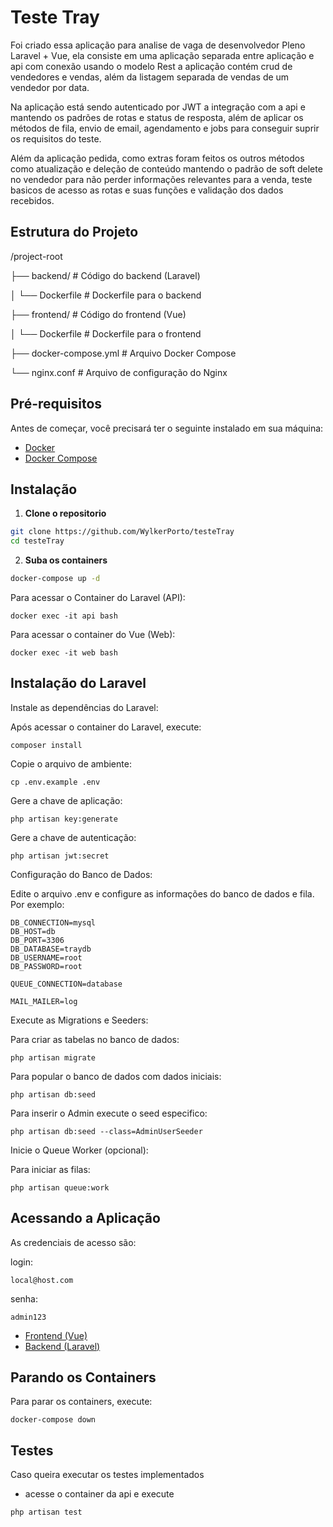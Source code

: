 # Teste Tray

Foi criado essa aplicação para analise de vaga de desenvolvedor Pleno Laravel + Vue, ela consiste em uma aplicação separada entre aplicação e api com conexão usando o modelo Rest a aplicação contém crud de vendedores e vendas, além da listagem separada de vendas de um vendedor por data.

Na aplicação está sendo autenticado por JWT a integração com a api e mantendo os padrões de rotas e status de resposta, além de aplicar os métodos de fila, envio de email, agendamento e jobs para conseguir suprir os requisitos do teste.

Além da aplicação pedida, como extras foram feitos os outros métodos como atualização e deleção de conteúdo mantendo o padrão de soft delete no vendedor para não perder informações relevantes para a venda, teste basicos de acesso as rotas e suas funções e validação dos dados recebidos.

## Estrutura do Projeto

/project-root 

├── backend/              # Código do backend (Laravel)

│   └── Dockerfile        # Dockerfile para o backend

├── frontend/             # Código do frontend (Vue) 

│   └── Dockerfile        # Dockerfile para o frontend

├── docker-compose.yml    # Arquivo Docker Compose 

└── nginx.conf            # Arquivo de configuração do Nginx
## Pré-requisitos

Antes de começar, você precisará ter o seguinte instalado em sua máquina:

- [Docker](https://docs.docker.com/get-docker/)
- [Docker Compose](https://docs.docker.com/compose/install/)

## Instalação

1. **Clone o repositorio**

```bash
git clone https://github.com/WylkerPorto/testeTray
cd testeTray
```

2. **Suba os containers**

```bash
docker-compose up -d
```

Para acessar o Container do Laravel (API):

    docker exec -it api bash

Para acessar o container do Vue (Web):

    docker exec -it web bash

## Instalação do Laravel

Instale as dependências do Laravel:

Após acessar o container do Laravel, execute:

    composer install

Copie o arquivo de ambiente:

    cp .env.example .env

Gere a chave de aplicação:

    php artisan key:generate

Gere a chave de autenticação:

    php artisan jwt:secret

Configuração do Banco de Dados:

Edite o arquivo .env e configure as informações do banco de dados e fila. Por exemplo:

    DB_CONNECTION=mysql
    DB_HOST=db
    DB_PORT=3306
    DB_DATABASE=traydb
    DB_USERNAME=root
    DB_PASSWORD=root

    QUEUE_CONNECTION=database

    MAIL_MAILER=log

Execute as Migrations e Seeders:

Para criar as tabelas no banco de dados:

    php artisan migrate

Para popular o banco de dados com dados iniciais:

    php artisan db:seed

Para inserir o Admin execute o seed especifico:

    php artisan db:seed --class=AdminUserSeeder

Inicie o Queue Worker (opcional):

Para iniciar as filas:

    php artisan queue:work

## Acessando a Aplicação

As credenciais de acesso são:

login:

    local@host.com

senha:

    admin123

- [Frontend (Vue)](http://localhost)
- [Backend (Laravel)](http://localhost/api)

## Parando os Containers

Para parar os containers, execute:

    docker-compose down

## Testes

Caso queira executar os testes implementados

- acesse o container da api e execute

```
php artisan test
```
